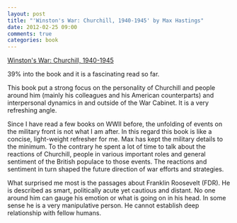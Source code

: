```yaml
---
layout: post
title: "'Winston's War: Churchill, 1940-1945' by Max Hastings"
date: 2012-02-25 09:00
comments: true
categories: book
---
```


[Winston's War: Churchill, 1940-1945](http://www.amazon.com/gp/product/030726839X/)

39% into the book and it is a fascinating read so far.

This book put a strong focus on the personality of Churchill and people around him (mainly his colleagues and his American counterparts) and interpersonal dynamics in and outside of the War Cabinet. It is a very refreshing angle. 


Since I have read a few books on WWII before, the unfolding of events on the military front is not what I am after. In this regard this book is like a concise, light-weight refresher for me. Max has kept the military details to the minimum. To the contrary he spent a lot of time to talk about the reactions of Churchill, people in various important roles and general sentiment of the British populace to those events. The reactions and sentiment in turn shaped the future direction of war efforts and strategies. 


What surprised me most is the passages about Franklin Roosevelt (FDR). He is described as smart, politically acute yet cautious and distant. No one around him can gauge his emotion or what is going on in his head. In some sense he is a very manipulative person. He cannot establish deep relationship with fellow humans.


